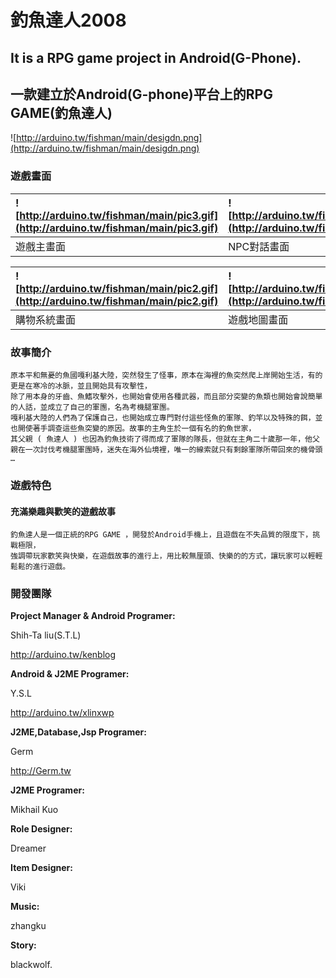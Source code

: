 # 釣魚達人2008 #
## It is a RPG game project in Android(G-Phone). ##
## 一款建立於Android(G-phone)平台上的RPG GAME(釣魚達人) ##

![http://arduino.tw/fishman/main/desigdn.png](http://arduino.tw/fishman/main/desigdn.png)

### 遊戲畫面 ###

|![http://arduino.tw/fishman/main/pic3.gif](http://arduino.tw/fishman/main/pic3.gif)|![http://arduino.tw/fishman/main/picNPC.gif](http://arduino.tw/fishman/main/picNPC.gif)|![http://arduino.tw/fishman/main/pic1.gif](http://arduino.tw/fishman/main/pic1.gif)|![http://arduino.tw/fishman/main/pic5.gif](http://arduino.tw/fishman/main/pic5.gif)|
|:----------------------------------------------------------------------------------|:--------------------------------------------------------------------------------------|:----------------------------------------------------------------------------------|:----------------------------------------------------------------------------------|
|遊戲主畫面                                                                              |NPC對話畫面                                                                                |戰鬥畫面                                                                               |華麗必殺技                                                                              |

|![http://arduino.tw/fishman/main/pic2.gif](http://arduino.tw/fishman/main/pic2.gif)|![http://arduino.tw/fishman/main/pic4.gif](http://arduino.tw/fishman/main/pic4.gif)|
|:----------------------------------------------------------------------------------|:----------------------------------------------------------------------------------|
|購物系統畫面                                                                             |遊戲地圖畫面                                                                             |

### 故事簡介 ###

```
原本平和無憂的魚國嘎利基大陸，突然發生了怪事，原本在海裡的魚突然爬上岸開始生活，有的更是在寒冷的冰脈，並且開始具有攻擊性，
除了用本身的牙齒、魚鰭攻擊外，也開始會使用各種武器，而且部分突變的魚類也開始會說簡單的人話，並成立了自己的軍團，名為考機腿軍團。
嘎利基大陸的人們為了保護自己，也開始成立專門對付這些怪魚的軍隊、釣竿以及特殊的餌，並也開使著手調查這些魚突變的原因。故事的主角生於一個有名的釣魚世家，
其父親 ( 魚達人 ) 也因為釣魚技術了得而成了軍隊的隊長，但就在主角二十歲那一年，他父親在一次討伐考機腿軍團時，迷失在海外仙境裡，唯一的線索就只有剩餘軍隊所帶回來的機骨頭 … 
```

### 遊戲特色 ###

#### 充滿樂趣與歡笑的遊戲故事 ####
```
釣魚達人是一個正統的RPG GAME ，開發於Android手機上，且遊戲在不失品質的限度下，挑戰極限，
強調帶玩家歡笑與快樂，在遊戲故事的進行上，用比較無厘頭、快樂的的方式，讓玩家可以輕輕鬆鬆的進行遊戲。
```

### 開發團隊 ###

**Project Manager & Android Programer:**

Shih-Ta liu(S.T.L)

http://arduino.tw/kenblog

**Android & J2ME Programer:**

Y.S.L

http://arduino.tw/xlinxwp

**J2ME,Database,Jsp Programer:**

Germ

http://Germ.tw

**J2ME Programer:**

Mikhail Kuo

**Role Designer:**

Dreamer

**Item Designer:**

Viki

**Music:**

zhangku

**Story:**

blackwolf.


